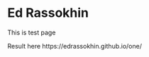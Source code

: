 # Ed Rassokhin
<p>
  This is test page
</p>
<p>
  Result here https://edrassokhin.github.io/one/
</p>
